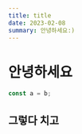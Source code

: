 ```yaml
---
title: title
date: 2023-02-08
summary: 안녕하세요:)
---
```


# 안녕하세요

```ts
const a = b;
```

## 그렇다 치고

